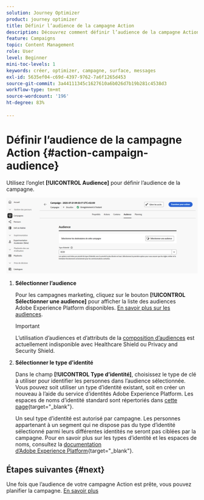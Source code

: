 ```yaml
---
solution: Journey Optimizer
product: journey optimizer
title: Définir l’audience de la campagne Action
description: Découvrez comment définir l’audience de la campagne Action.
feature: Campaigns
topic: Content Management
role: User
level: Beginner
mini-toc-levels: 1
keywords: créer, optimizer, campagne, surface, messages
exl-id: 5635ef04-c69d-4397-9762-7a6f1265d453
source-git-commit: 3a44111345c1627610a6b026d7b19b281c4538d3
workflow-type: tm+mt
source-wordcount: '196'
ht-degree: 83%

---
```


# Définir l’audience de la campagne Action {#action-campaign-audience}

Utilisez l’onglet **[!UICONTROL Audience]** pour définir l’audience de la campagne.

![](assets/campaign-audience.png)

1. **Sélectionner l’audience**

   Pour les campagnes marketing, cliquez sur le bouton **[!UICONTROL Sélectionner une audience]** pour afficher la liste des audiences Adobe Experience Platform disponibles. [En savoir plus sur les audiences](../audience/about-audiences.md).

   >[!IMPORTANT]
   >
   >L’utilisation d’audiences et d’attributs de la [composition d’audiences](../audience/get-started-audience-orchestration.md) est actuellement indisponible avec Healthcare Shield ou Privacy and Security Shield.

1. **Sélectionner le type d’identité**

   Dans le champ **[!UICONTROL Type d’identité]**, choisissez le type de clé à utiliser pour identifier les personnes dans l’audience sélectionnée. Vous pouvez soit utiliser un type d’identité existant, soit en créer un nouveau à l’aide du service d’identités Adobe Experience Platform. Les espaces de noms d’identité standard sont répertoriés dans [cette page](https://experienceleague.adobe.com/fr/docs/experience-platform/identity/features/namespaces#standard){target="_blank"}.

   Un seul type d’identité est autorisé par campagne. Les personnes appartenant à un segment qui ne dispose pas du type d’identité sélectionné parmi leurs différentes identités ne seront pas ciblées par la campagne. Pour en savoir plus sur les types d’identité et les espaces de noms, consultez la [documentation d’Adobe Experience Platform](https://experienceleague.adobe.com/docs/experience-platform/identity/home.html?lang=fr){target="_blank"}.

## Étapes suivantes {#next}

Une fois que l’audience de votre campagne Action est prête, vous pouvez planifier la campagne. [En savoir plus](campaign-schedule.md)
